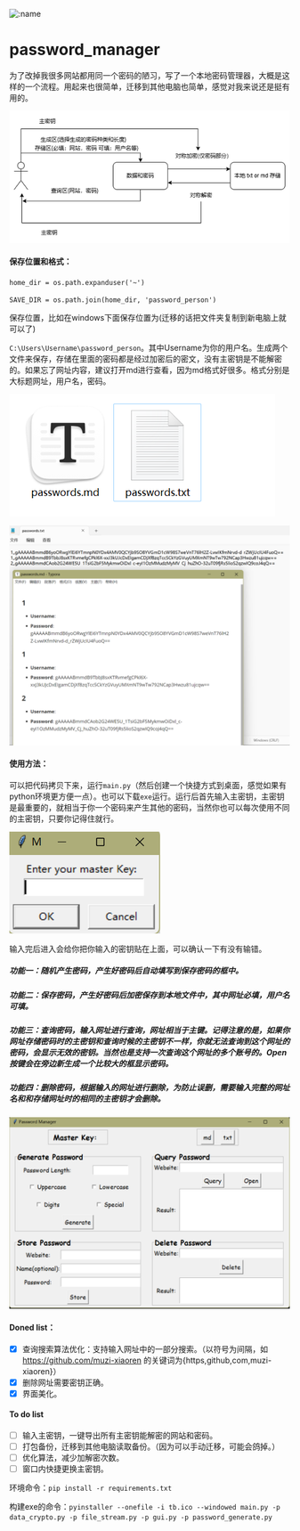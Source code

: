 ![:name](https://moe-counter.glitch.me/get/@password_manager?theme=rule34)

# password_manager
为了改掉我很多网站都用同一个密码的陋习，写了一个本地密码管理器，大概是这样的一个流程。用起来也很简单，迁移到其他电脑也简单，感觉对我来说还是挺有用的。

![](img_src/img_3.png)

#### 保存位置和格式：

`home_dir = os.path.expanduser('~')`

`SAVE_DIR = os.path.join(home_dir, 'password_person')`

保存位置，比如在windows下面保存位置为(迁移的话把文件夹复制到新电脑上就可以了)

`C:\Users\Username\password_person`。其中Username为你的用户名。生成两个文件来保存，存储在里面的密码都是经过加密后的密文，没有主密钥是不能解密的。如果忘了网址内容，建议打开md进行查看，因为md格式好很多。格式分别是大标题网址，用户名，密码。

![](img_src/img_1.png)

![](img_src/img_2.png)



#### 使用方法：

可以把代码拷贝下来，运行`main.py`（然后创建一个快捷方式到桌面，感觉如果有python环境更方便一点）。也可以下载`exe`运行。运行后首先输入主密钥，主密钥是最重要的，就相当于你一个密码来产生其他的密码，当然你也可以每次使用不同的主密钥，只要你记得住就行。

![](img_src/img_4.png)

输入完后进入会给你把你输入的密钥贴在上面，可以确认一下有没有输错。

##### 功能一：随机产生密码，产生好密码后自动填写到保存密码的框中。

##### 功能二：保存密码，产生好密码后加密保存到本地文件中，其中网址必填，用户名可填。

##### 功能三：查询密码，输入网址进行查询，网址相当于主键。记得注意的是，如果你网址存储密码时的主密钥和查询时候的主密钥不一样，你就无法查询到这个网址的密码，会显示无效的密钥。当然也是支持一次查询这个网址的多个账号的。Open按键会在旁边新生成一个比较大的框显示密码。

##### 功能四：删除密码，根据输入的网址进行删除，为防止误删，需要输入完整的网址名和和存储网址时的相同的主密钥才会删除。

![](img_src/img_5.png)


#### Doned list：

- [x] 查询搜索算法优化：支持输入网址中的一部分搜索。（以符号为间隔，如 https://github.com/muzi-xiaoren 的关键词为{https,github,com,muzi-xiaoren}）
- [x] 删除网址需要密钥正确。
- [x] 界面美化。

#### To do list
- [ ] 输入主密钥，一键导出所有主密钥能解密的网站和密码。
- [ ] 打包备份，迁移到其他电脑读取备份。（因为可以手动迁移，可能会鸽掉。）
- [ ] 优化算法，减少加解密次数。
- [ ] 窗口内快捷更换主密钥。

环境命令：`pip install -r requirements.txt`

构建exe的命令：`pyinstaller --onefile -i tb.ico --windowed main.py -p data_crypto.py -p file_stream.py -p gui.py -p password_generate.py`
